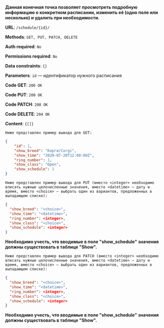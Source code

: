 **Данная конечная точка позволяет просмотреть подробную информацию о конкретном расписании, изменить её (одно поле или несколько) и удалить при необходимости.**

**URL**: `/schedule/{id}/`

**Methods**: `GET, PUT, PATCH, DELETE`

**Auth required**: `No`

**Permissions required**: `No`

**Data constraints**: `{}`

**Parameters**: `id` — идентификатор нужного расписания

**Code GET**: `200 OK`

**Code PUT**: `200 OK`

**Code PATCH**: `200 OK`

**Code DELETE**: `204 OK`

**Content**: `{[]}`

`Ниже представлен пример вывода для GET:`

``` json
{
    "id": 1,
    "show_breed": "Корги/Corgi",
    "show_time": "2020-07-20T12:00:00Z",
    "ring_number": 1,
    "show_class": "Open",
    "show_schedule": 1
}
```

`Ниже представлен пример вывода для PUT (вместо <integer> необходимо вписать нужные целочисленные значения, вместо <datetime> — дату и время, вместо <choice> — выбрать один из вариантов, предложенных в выпадающем списке):`

``` json
{
  "show_breed": "<choice>",
  "show_time": "<datetime>",
  "ring_number": <integer>,
  "show_class": "<choice>",
  "show_schedule": <integer>
}
```

**Необходимо учесть, что вводимые в поле "show_schedule" значения должны существовать в таблице "Show".** 

`Ниже представлен пример вывода для PATCH (вместо <integer> необходимо вписать нужные целочисленные значения, вместо <datetime> — дату и время, вместо <choice> — выбрать один из вариантов, предложенных в выпадающем списке):`

``` json
{
  "show_breed": "<choice>",
  "show_time": "<datetime>",
  "ring_number": <integer>,
  "show_class": "<choice>",
  "show_schedule": <integer>
}
```

**Необходимо учесть, что вводимые в поле "show_schedule" значения должны существовать в таблице "Show".**  